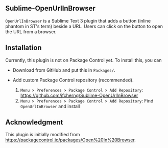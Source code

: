 ## Sublime-OpenUrlInBrowser

`OpenUrlInBrowser` is a Sublime Text 3 plugin that adds a button (inline phantom in ST's term)
beside a URL. Users can click on the button to open the URL from a browser.




## Installation

Currently, this plugin is not on Package Control yet. To install this, you can

- Download from GitHub and put this in `Packages/`.
- Add custom Package Control repository (recommended).

  1. `Menu > Preferences > Package Control > Add Repository`:
     https://github.com/jfcherng/Sublime-OpenUrlInBrowser
  1. `Menu > Preferences > Package Control > Add Repository`: 
     Find `OpenUrlInBrowser` and install


## Acknowledgment

This plugin is initially modified from https://packagecontrol.io/packages/Open%20In%20Browser.
